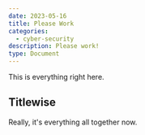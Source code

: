 ```yaml
---
date: 2023-05-16
title: Please Work
categories:
  - cyber-security
description: Please work!
type: Document
---
```

This is everything right here.

## Titlewise

Really, it's everything all together now.
